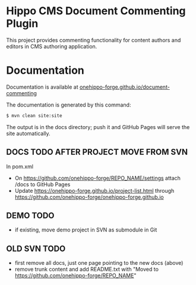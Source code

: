 
# Hippo CMS Document Commenting Plugin

This project provides commenting functionality for content authors and editors in CMS authoring application.

# Documentation 

Documentation is available at [onehippo-forge.github.io/document-commenting](https://onehippo-forge.github.io/document-commenting)

The documentation is generated by this command:

```bash
$ mvn clean site:site
```
 
The output is in the docs directory; push it and GitHub Pages will serve the site automatically. 


## DOCS TODO AFTER PROJECT MOVE FROM SVN
In pom.xml 
- On https://github.com/onehippo-forge/REPO_NAME/settings attach /docs to GitHub Pages 
- Update https://onehippo-forge.github.io/project-list.html through https://github.com/onehippo-forge/onehippo-forge.github.io

## DEMO TODO
- if existing, move demo project in SVN as submodule in Git

## OLD SVN TODO
- first remove all docs, just one page pointing to the new docs (above)
- remove trunk content and add README.txt with "Moved to https://github.com/onehippo-forge/REPO_NAME"